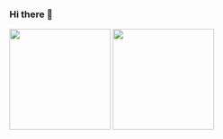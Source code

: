 ### Hi there 👋

<!--
**meunomeecris/meunomeecris** is a ✨ _special_ ✨ repository because its `README.md` (this file) appears on your GitHub profile.

Here are some ideas to get you started:

- 🔭 I’m currently working on ...
- 🌱 I’m currently learning ...
- 👯 I’m looking to collaborate on ...
- 🤔 I’m looking for help with ...
- 💬 Ask me about ...
- 📫 How to reach me: ...
- 😄 Pronouns: ...
- ⚡ Fun fact: ...
-->


<div>
  <img height="180px" src="https://github-readme-stats.vercel.app/api?username=meunomeecris"/>
  <img height="180px" src="https://github-readme-stats.vercel.app/api/top-langs/?username=meunomeecris"/>
</div> 
